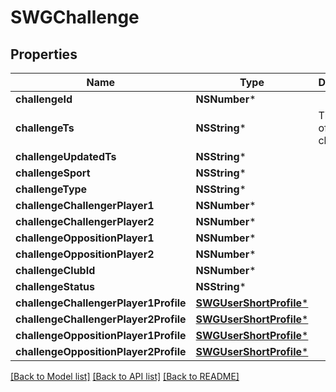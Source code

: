 # SWGChallenge

## Properties
Name | Type | Description | Notes
------------ | ------------- | ------------- | -------------
**challengeId** | **NSNumber*** |  | 
**challengeTs** | **NSString*** | Timestamp of the challenge | [optional] 
**challengeUpdatedTs** | **NSString*** |  | [optional] 
**challengeSport** | **NSString*** |  | 
**challengeType** | **NSString*** |  | 
**challengeChallengerPlayer1** | **NSNumber*** |  | 
**challengeChallengerPlayer2** | **NSNumber*** |  | [optional] 
**challengeOppositionPlayer1** | **NSNumber*** |  | 
**challengeOppositionPlayer2** | **NSNumber*** |  | [optional] 
**challengeClubId** | **NSNumber*** |  | [optional] 
**challengeStatus** | **NSString*** |  | [optional] 
**challengeChallengerPlayer1Profile** | [**SWGUserShortProfile***](SWGUserShortProfile.md) |  | 
**challengeChallengerPlayer2Profile** | [**SWGUserShortProfile***](SWGUserShortProfile.md) |  | [optional] 
**challengeOppositionPlayer1Profile** | [**SWGUserShortProfile***](SWGUserShortProfile.md) |  | 
**challengeOppositionPlayer2Profile** | [**SWGUserShortProfile***](SWGUserShortProfile.md) |  | [optional] 

[[Back to Model list]](../README.md#documentation-for-models) [[Back to API list]](../README.md#documentation-for-api-endpoints) [[Back to README]](../README.md)


